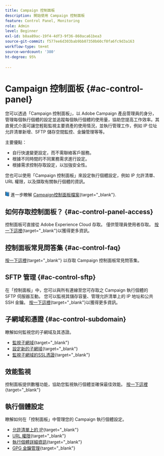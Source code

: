 ```yaml
---
title: Campaign 控制面板
description: 開始使用 Campaign 控制面板
feature: Control Panel, Monitoring
role: Admin
level: Beginner
exl-id: b8aa89ac-19f4-4df3-9f36-860aca61bea3
source-git-commit: f577ee6d303bab9bb07350b60cf0fa6fc9d3a163
workflow-type: tm+mt
source-wordcount: '380'
ht-degree: 95%

---
```


# Campaign 控制面板 {#ac-control-panel}

您可以透過「Campaign 控制面板」，以 Adobe Campaign 產品管理員的身分，管理每個執行個體的設定並追蹤每個執行個體的使用量，協助您提高工作效率。其直覺式介面可讓您輕鬆監視主要資產的使用情況，並執行管理工作，例如 IP 位址允許清單新增、SFTP 儲存空間監控、金鑰管理等等。

主要優點：

* 自行快速變更設定，而不需聯絡客戶服務。
* 根據不同時間的不同業務需求進行設定。
* 根據需求控制存取設定，以加強安全性。

您也可以使用「Campaign 控制面板」來設定執行個體設定，例如 IP 允許清單、URL 權限，以及擷取有關執行個體的資訊。

![](../assets/do-not-localize/book.png) 進一步瞭解 [Campaign控制面板檔案](https://experienceleague.adobe.com/docs/control-panel/using/control-panel-home.html?lang=zh-Hant){target="_blank"}.

## 如何存取控制面板？ {#ac-control-panel-access}

控制面板可直接從 Adobe Experience Cloud 存取。 僅供管理員使用者存取。 [按一下這裡](https://experienceleague.adobe.com/docs/control-panel/using/discover-control-panel/accessing-control-panel.html?lang=zh-Hant){target="_blank"}以獲得更多資訊。

## 控制面板常見問答集 {#ac-control-faq}

[按一下這裡](https://experienceleague.adobe.com/docs/control-panel/using/faq.html#control-panel){target="_blank"} 以存取 Campaign 控制面板常見問答集。

## SFTP 管理 {#ac-control-sftp}

在「控制面板」中，您可以與所有連線至您可存取之 Campaign 執行個體的 SFTP 伺服器互動。 您可以監視其儲存容量、管理允許清單上的 IP 地址和公共 SSH 金鑰。 [按一下這裡](https://experienceleague.adobe.com/docs/control-panel/using/sftp-management/about-sftp-management.html?lang=zh-Hant#sftp-management){target="_blank"}以獲得更多資訊。

## 子網域和憑證 {#ac-control-subdomain}

瞭解如何監視您的子網域及其憑證。

* [監視子網域](https://experienceleague.adobe.com/docs/control-panel/using/subdomains-and-certificates/monitoring-subdomains.html?lang=zh-Hant){target="_blank"}
* [設定新的子網域](https://experienceleague.adobe.com/docs/control-panel/using/subdomains-and-certificates/setting-up-new-subdomain.html?lang=zh-Hant){target="_blank"}
* [監視子網域的SSL憑證](https://experienceleague.adobe.com/docs/control-panel/using/subdomains-and-certificates/monitoring-ssl-certificates.html?lang=zh-Hant){target="_blank"}

## 效能監視

控制面板提供數種功能，協助您監視執行個體並確保最佳效能。 [按一下這裡](https://experienceleague.adobe.com/docs/control-panel/using/performance-monitoring/about-performance-monitoring.html?lang=zh-Hant){target="_blank"}


## 執行個體設定

瞭解如何在「控制面板」中管理您的 Campaign 執行個體設定。
* [允許清單上的 IP](https://experienceleague.adobe.com/docs/control-panel/using/instances-settings/ip-allow-listing-instance-access.html?lang=zh-Hant){target="_blank"}
* [URL 權限](https://experienceleague.adobe.com/docs/control-panel/using/instances-settings/url-permissions.html?lang=zh-Hant){target="_blank"}
* [執行個體詳細資訊](https://experienceleague.adobe.com/docs/control-panel/using/instances-settings/instance-details.html?lang=zh-Hant){target="_blank"}
* [GPG 金鑰管理](https://experienceleague.adobe.com/docs/control-panel/using/instances-settings/gpg-keys-management.html?lang=zh-Hant){target="_blank"}
